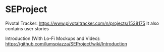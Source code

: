 # SEProject

Pivotal Tracker: https://www.pivotaltracker.com/n/projects/1538175
It also contains user stories

Introduction (With Lo-Fi Mockups and Video): https://github.com/lumspiazza/SEProject/wiki/Introduction
